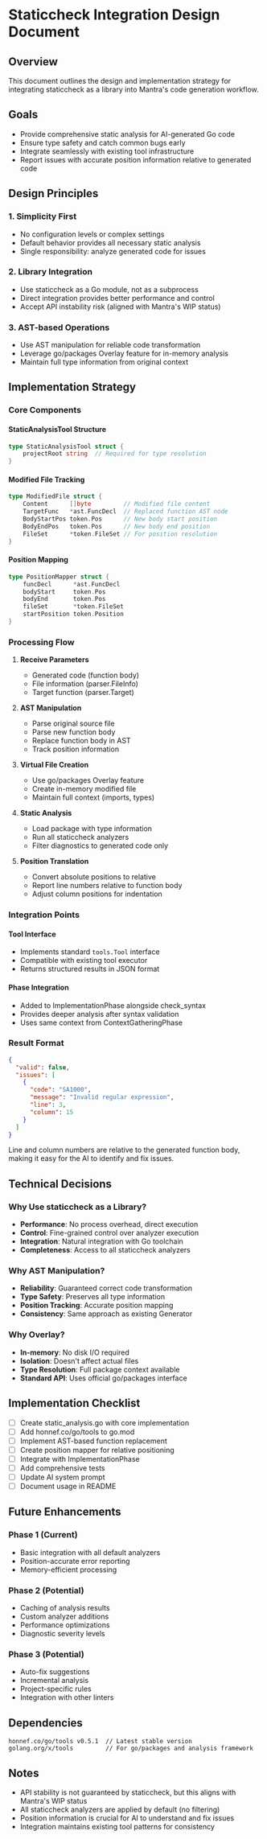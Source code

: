 # Staticcheck Integration Design Document

## Overview
This document outlines the design and implementation strategy for integrating staticcheck as a library into Mantra's code generation workflow.

## Goals
- Provide comprehensive static analysis for AI-generated Go code
- Ensure type safety and catch common bugs early
- Integrate seamlessly with existing tool infrastructure
- Report issues with accurate position information relative to generated code

## Design Principles

### 1. Simplicity First
- No configuration levels or complex settings
- Default behavior provides all necessary static analysis
- Single responsibility: analyze generated code for issues

### 2. Library Integration
- Use staticcheck as a Go module, not as a subprocess
- Direct integration provides better performance and control
- Accept API instability risk (aligned with Mantra's WIP status)

### 3. AST-based Operations
- Use AST manipulation for reliable code transformation
- Leverage go/packages Overlay feature for in-memory analysis
- Maintain full type information from original context

## Implementation Strategy

### Core Components

#### StaticAnalysisTool Structure
```go
type StaticAnalysisTool struct {
    projectRoot string  // Required for type resolution
}
```

#### Modified File Tracking
```go
type ModifiedFile struct {
    Content      []byte         // Modified file content
    TargetFunc   *ast.FuncDecl  // Replaced function AST node
    BodyStartPos token.Pos      // New body start position
    BodyEndPos   token.Pos      // New body end position
    FileSet      *token.FileSet // For position resolution
}
```

#### Position Mapping
```go
type PositionMapper struct {
    funcDecl      *ast.FuncDecl
    bodyStart     token.Pos
    bodyEnd       token.Pos
    fileSet       *token.FileSet
    startPosition token.Position
}
```

### Processing Flow

1. **Receive Parameters**
   - Generated code (function body)
   - File information (parser.FileInfo)
   - Target function (parser.Target)

2. **AST Manipulation**
   - Parse original source file
   - Parse new function body
   - Replace function body in AST
   - Track position information

3. **Virtual File Creation**
   - Use go/packages Overlay feature
   - Create in-memory modified file
   - Maintain full context (imports, types)

4. **Static Analysis**
   - Load package with type information
   - Run all staticcheck analyzers
   - Filter diagnostics to generated code only

5. **Position Translation**
   - Convert absolute positions to relative
   - Report line numbers relative to function body
   - Adjust column positions for indentation

### Integration Points

#### Tool Interface
- Implements standard `tools.Tool` interface
- Compatible with existing tool executor
- Returns structured results in JSON format

#### Phase Integration
- Added to ImplementationPhase alongside check_syntax
- Provides deeper analysis after syntax validation
- Uses same context from ContextGatheringPhase

### Result Format

```json
{
  "valid": false,
  "issues": [
    {
      "code": "SA1000",
      "message": "Invalid regular expression",
      "line": 3,
      "column": 15
    }
  ]
}
```

Line and column numbers are relative to the generated function body, making it easy for the AI to identify and fix issues.

## Technical Decisions

### Why Use staticcheck as a Library?
- **Performance**: No process overhead, direct execution
- **Control**: Fine-grained control over analyzer execution
- **Integration**: Natural integration with Go toolchain
- **Completeness**: Access to all staticcheck analyzers

### Why AST Manipulation?
- **Reliability**: Guaranteed correct code transformation
- **Type Safety**: Preserves all type information
- **Position Tracking**: Accurate position mapping
- **Consistency**: Same approach as existing Generator

### Why Overlay?
- **In-memory**: No disk I/O required
- **Isolation**: Doesn't affect actual files
- **Type Resolution**: Full package context available
- **Standard API**: Uses official go/packages interface

## Implementation Checklist

- [ ] Create static_analysis.go with core implementation
- [ ] Add honnef.co/go/tools to go.mod
- [ ] Implement AST-based function replacement
- [ ] Create position mapper for relative positioning
- [ ] Integrate with ImplementationPhase
- [ ] Add comprehensive tests
- [ ] Update AI system prompt
- [ ] Document usage in README

## Future Enhancements

### Phase 1 (Current)
- Basic integration with all default analyzers
- Position-accurate error reporting
- Memory-efficient processing

### Phase 2 (Potential)
- Caching of analysis results
- Custom analyzer additions
- Performance optimizations
- Diagnostic severity levels

### Phase 3 (Potential)
- Auto-fix suggestions
- Incremental analysis
- Project-specific rules
- Integration with other linters

## Dependencies

```
honnef.co/go/tools v0.5.1  // Latest stable version
golang.org/x/tools         // For go/packages and analysis framework
```

## Notes

- API stability is not guaranteed by staticcheck, but this aligns with Mantra's WIP status
- All staticcheck analyzers are applied by default (no filtering)
- Position information is crucial for AI to understand and fix issues
- Integration maintains existing tool patterns for consistency